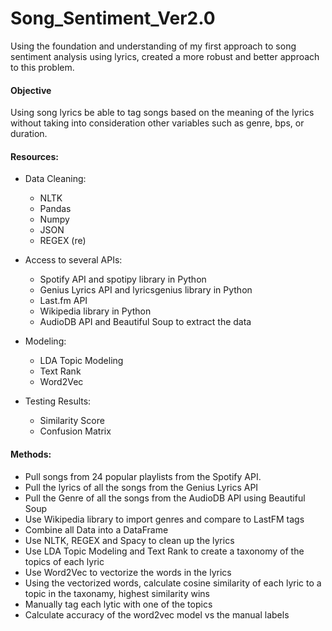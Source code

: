 # Song_Sentiment_Ver2.0
Using the foundation and understanding of my first approach to song sentiment analysis using lyrics, created a more robust and better approach to this problem.

#### Objective
Using song lyrics be able to tag songs based on the meaning of the lyrics without taking into consideration other variables such as genre, bps, or duration.

#### Resources:

- Data Cleaning:
  * NLTK
  * Pandas
  * Numpy
  * JSON
  * REGEX (re)
  
- Access to several APIs:
  * Spotify API and spotipy library in Python
  * Genius Lyrics API and lyricsgenius library in Python
  * Last.fm API
  * Wikipedia library in Python
  * AudioDB API and Beautiful Soup to extract the data

- Modeling:
  * LDA Topic Modeling
  * Text Rank
  * Word2Vec

- Testing Results:
  * Similarity Score
  * Confusion Matrix
        
#### Methods:

- Pull songs from 24 popular playlists from the Spotify API.
- Pull the lyrics of all the songs from the Genius Lyrics API
- Pull the Genre of all the songs from the AudioDB API using Beautiful Soup
- Use Wikipedia library to import genres and compare to LastFM tags
- Combine all Data into a DataFrame
- Use NLTK, REGEX and Spacy to clean up the lyrics
- Use LDA Topic Modeling and Text Rank to create a taxonomy of the topics of each lyric
- Use Word2Vec to vectorize the words in the lyrics
- Using the vectorized words, calculate cosine similarity of each lyric to a topic in the taxonamy, highest similarity wins
- Manually tag each lytic with one of the topics
- Calculate accuracy of the word2vec model vs the manual labels

